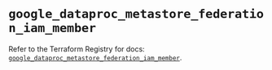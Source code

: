 # `google_dataproc_metastore_federation_iam_member`

Refer to the Terraform Registry for docs: [`google_dataproc_metastore_federation_iam_member`](https://registry.terraform.io/providers/hashicorp/google-beta/6.16.0/docs/resources/google_dataproc_metastore_federation_iam_member).
